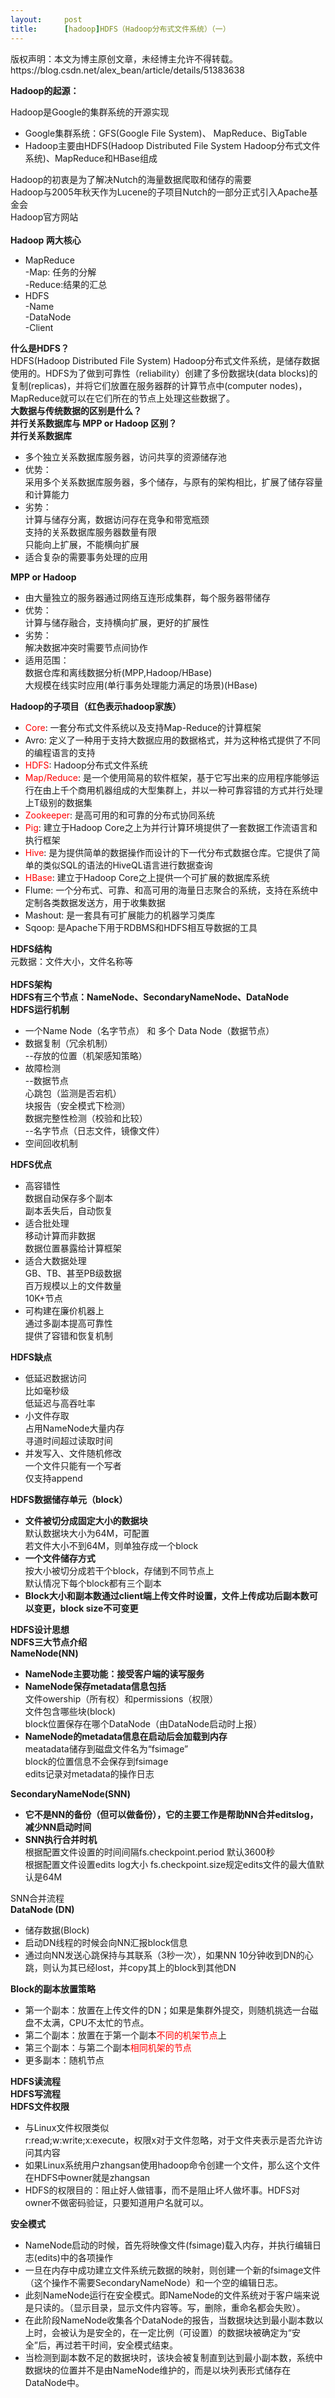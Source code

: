 ```yaml
---
layout:     post
title:      [hadoop]HDFS（Hadoop分布式文件系统）（一）
---
```

<div id="article_content" class="article_content clearfix csdn-tracking-statistics" data-pid="blog" data-mod="popu_307" data-dsm="post">
								<div class="article-copyright">
					版权声明：本文为博主原创文章，未经博主允许不得转载。					https://blog.csdn.net/alex_bean/article/details/51383638				</div>
								            <link rel="stylesheet" href="https://csdnimg.cn/release/phoenix/template/css/ck_htmledit_views-f76675cdea.css">
						<div class="htmledit_views" id="content_views">
                
<p><strong>Hadoop的起源：</strong></p>
<p>Hadoop是Google的集群系统的开源实现</p>
<p></p>
<ul><li>Google集群系统：GFS(Google File System)、 MapReduce、BigTable</li><li>Hadoop主要由HDFS(Hadoop Distributed File System Hadoop分布式文件系统)、MapReduce和HBase组成</li></ul><div>Hadoop的初衷是为了解决Nutch的海量数据爬取和储存的需要</div>
<div>Hadoop与2005年秋天作为Lucene的子项目Nutch的一部分正式引入Apache基金会</div>
<div>Hadoop官方网站</div>
<div><br></div>
<div><strong>Hadoop 两大核心</strong></div>
<div>
<ul><li>MapReduce<br>
-Map: 任务的分解<br>
-Reduce:结果的汇总</li><li>HDFS<br>
-Name<br>
-DataNode<br>
-Client</li></ul><div><strong>什么是HDFS？</strong></div>
</div>
<div>HDFS(Hadoop Distributed File System) Hadoop分布式文件系统，是储存数据使用的。HDFS为了做到可靠性（reliability）创建了多份数据块(data blocks)的复制(replicas)，并将它们放置在服务器群的计算节点中(computer nodes)，MapReduce就可以在它们所在的节点上处理这些数据了。<br></div>
<div><strong>大数据与传统数据的区别是什么？</strong></div>
<div><img src="https://img-blog.csdn.net/20160512142137165?watermark/2/text/aHR0cDovL2Jsb2cuY3Nkbi5uZXQv/font/5a6L5L2T/fontsize/400/fill/I0JBQkFCMA==/dissolve/70/gravity/Center" alt=""><br></div>
<div><strong>并行关系数据库与 MPP or Hadoop 区别？</strong></div>
<div><strong>并行关系数据库</strong></div>
<div>
<ul><li>多个独立关系数据库服务器，访问共享的资源储存池<br></li><li>优势：<br>
采用多个关系数据库服务器，多个储存，与原有的架构相比，扩展了储存容量和计算能力</li><li>劣势：<br>
计算与储存分离，数据访问存在竞争和带宽瓶颈<br>
支持的关系数据库服务器数量有限<br>
只能向上扩展，不能横向扩展</li><li>适合复杂的需要事务处理的应用</li></ul><div><strong>MPP or Hadoop</strong></div>
</div>
<div>
<ul><li>由大量独立的服务器通过网络互连形成集群，每个服务器带储存</li><li>优势：<br>
计算与储存融合，支持横向扩展，更好的扩展性</li><li>劣势：<br>
解决数据冲突时需要节点间协作</li><li>适用范围：<br>
数据仓库和离线数据分析(MPP,Hadoop/HBase)<br>
大规模在线实时应用(单行事务处理能力满足的场景)(HBase)</li></ul><div><strong>Hadoop的子项目（红色表示hadoop家族）</strong></div>
</div>
<div>
<ul><li><span style="color:#ff0000;">Core</span>: 一套分布式文件系统以及支持Map-Reduce的计算框架</li><li>Avro: 定义了一种用于支持大数据应用的数据格式，并为这种格式提供了不同的编程语言的支持</li><li><span style="color:#ff0000;">HDFS</span>: Hadoop分布式文件系统</li><li><span style="color:#ff0000;">Map/Reduce</span>: 是一个使用简易的软件框架，基于它写出来的应用程序能够运行在由上千个商用机器组成的大型集群上，并以一种可靠容错的方式并行处理上T级别的数据集</li><li><span style="color:#ff0000;">Zookeeper</span>: 是高可用的和可靠的分布式协同系统</li><li><span style="color:#ff0000;">Pig</span>: 建立于Hadoop Core之上为并行计算环境提供了一套数据工作流语言和执行框架</li><li><span style="color:#ff0000;">Hive</span>: 是为提供简单的数据操作而设计的下一代分布式数据仓库。它提供了简单的类似SQL的语法的HiveQL语言进行数据查询</li><li><span style="color:#ff0000;">HBase</span>: 建立于Hadoop Core之上提供一个可扩展的数据库系统</li><li>Flume: 一个分布式、可靠、和高可用的海量日志聚合的系统，支持在系统中定制各类数据发送方，用于收集数据</li><li>Mashout: 是一套具有可扩展能力的机器学习类库</li><li>Sqoop: 是Apache下用于RDBMS和HDFS相互导数据的工具</li></ul><div><strong>HDFS结构</strong></div>
</div>
<div>元数据：文件大小，文件名称等</div>
<div><img src="https://img-blog.csdn.net/20160512154208979?watermark/2/text/aHR0cDovL2Jsb2cuY3Nkbi5uZXQv/font/5a6L5L2T/fontsize/400/fill/I0JBQkFCMA==/dissolve/70/gravity/Center" alt=""><br></div>
<div><br></div>
<div><strong>HDFS架构</strong></div>
<div><strong>HDFS有三个节点：NameNode、SecondaryNameNode、DataNode</strong></div>
<div><img src="https://img-blog.csdn.net/20160512161234472?watermark/2/text/aHR0cDovL2Jsb2cuY3Nkbi5uZXQv/font/5a6L5L2T/fontsize/400/fill/I0JBQkFCMA==/dissolve/70/gravity/Center" alt=""><br></div>
<div><strong>HDFS运行机制</strong></div>
<div>
<ul><li>一个Name Node（名字节点） 和 多个 Data Node（数据节点）</li><li>数据复制（冗余机制）<br>
--存放的位置（机架感知策略）</li><li>故障检测<br>
--数据节点<br>
心跳包（监测是否宕机）<br>
块报告（安全模式下检测）<br>
数据完整性检测（校验和比较）<br>
--名字节点（日志文件，镜像文件）</li><li>空间回收机制</li></ul><div><strong>HDFS优点</strong></div>
</div>
<div>
<ul><li>高容错性<br>
数据自动保存多个副本<br>
副本丢失后，自动恢复</li><li>适合批处理<br>
移动计算而非数据<br>
数据位置暴露给计算框架</li><li>适合大数据处理<br>
GB、TB、甚至PB级数据<br>
百万规模以上的文件数量<br>
10K+节点</li><li>可构建在廉价机器上<br>
通过多副本提高可靠性<br>
提供了容错和恢复机制</li></ul><div><strong>HDFS缺点</strong><br><ul><li>低延迟数据访问<br>
比如毫秒级<br>
低延迟与高吞吐率</li><li>小文件存取<br>
占用NameNode大量内存<br>
寻道时间超过读取时间</li><li>并发写入、文件随机修改<br>
一个文件只能有一个写者<br>
仅支持append</li></ul><div>
<div><strong>HDFS数据储存单元（block）</strong></div>
<div>
<ul><li><strong>文件被切分成固定大小的数据块<br></strong>默认数据块大小为64M，可配置<br>
若文件大小不到64M，则单独存成一个block</li><li><strong>一个文件储存方式<br></strong>按大小被切分成若干个block，存储到不同节点上<br>
默认情况下每个block都有三个副本</li><li><strong>Block大小和副本数通过client端上传文件时设置，文件上传成功后副本数可以变更，block size不可变更</strong></li></ul><div><strong>HDFS设计思想</strong></div>
</div>
<div><strong><img src="https://img-blog.csdn.net/20160512164127208?watermark/2/text/aHR0cDovL2Jsb2cuY3Nkbi5uZXQv/font/5a6L5L2T/fontsize/400/fill/I0JBQkFCMA==/dissolve/70/gravity/Center" alt=""><br></strong></div>
<div><strong>NDFS三大节点介绍</strong></div>
<div><strong>NameNode(NN)</strong></div>
<div>
<ul><li><strong><strong>NameNode主要功能：接受客户端的读写服务</strong><br></strong></li><li><strong>NameNode保存metadata信息包括<br></strong>
<div>文件owership（所有权）和permissions（权限）</div>
<div>文件包含哪些块(block)</div>
block位置保存在哪个DataNode（由DataNode启动时上报）</li><li><strong>NameNode的metadata信息在启动后会加载到内存<br></strong>meatadata储存到磁盘文件名为“fsimage”<br>
block的位置信息不会保存到fsimage<br>
edits记录对metadata的操作日志</li></ul></div>
<div><strong>SecondaryNameNode(SNN)</strong></div>
<ul><li><strong>它不是NN的备份（但可以做备份），它的主要工作是帮助NN合并editslog，减少NN启动时间</strong></li><li><strong>SNN执行合并时机</strong><br>
根据配置文件设置的时间间隔fs.checkpoint.period 默认3600秒<br>
根据配置文件设置edits log大小 fs.checkpoint.size规定edits文件的最大值默认是64M</li></ul><div>SNN合并流程</div>
</div>
</div>
</div>
<div><img src="https://img-blog.csdn.net/20160513100350029?watermark/2/text/aHR0cDovL2Jsb2cuY3Nkbi5uZXQv/font/5a6L5L2T/fontsize/400/fill/I0JBQkFCMA==/dissolve/70/gravity/Center" alt=""><br></div>
<div><strong>DataNode (DN)</strong></div>
<div>
<ul><li>储存数据(Block)</li><li>启动DN线程的时候会向NN汇报block信息</li><li>通过向NN发送心跳保持与其联系（3秒一次），如果NN 10分钟收到DN的心跳，则认为其已经lost，并copy其上的block到其他DN</li></ul><div><strong>Block的副本放置策略</strong></div>
</div>
<div>
<ul><li>第一个副本：放置在上传文件的DN；如果是集群外提交，则随机挑选一台磁盘不太满，CPU不太忙的节点。</li><li>第二个副本：放置在于第一个副本<span style="color:#ff0000;">不同的机架节点</span>上</li><li>第三个副本：与第二个副本<span style="color:#ff0000;">相同机架的节点</span></li><li>更多副本：随机节点</li></ul></div>
<div><img src="https://img-blog.csdn.net/20160513135918215?watermark/2/text/aHR0cDovL2Jsb2cuY3Nkbi5uZXQv/font/5a6L5L2T/fontsize/400/fill/I0JBQkFCMA==/dissolve/70/gravity/Center" alt=""><br></div>
<div><strong>HDFS读流程</strong></div>
<div><img src="https://img-blog.csdn.net/20160513140606788?watermark/2/text/aHR0cDovL2Jsb2cuY3Nkbi5uZXQv/font/5a6L5L2T/fontsize/400/fill/I0JBQkFCMA==/dissolve/70/gravity/Center" alt=""><br></div>
<div><strong>HDFS写流程</strong></div>
<div><img src="https://img-blog.csdn.net/20160513140924667?watermark/2/text/aHR0cDovL2Jsb2cuY3Nkbi5uZXQv/font/5a6L5L2T/fontsize/400/fill/I0JBQkFCMA==/dissolve/70/gravity/Center" alt=""><br></div>
<div><strong>HDFS文件权限</strong></div>
<div>
<ul><li>与Linux文件权限类似<br>
r:read;w:write;x:execute，权限x对于文件忽略，对于文件夹表示是否允许访问其内容</li><li>如果Linux系统用户zhangsan使用hadoop命令创建一个文件，那么这个文件在HDFS中owner就是zhangsan</li><li>HDFS的权限目的：阻止好人做错事，而不是阻止坏人做坏事。HDFS对owner不做密码验证，只要知道用户名就可以。</li></ul><div><strong>安全模式</strong></div>
</div>
<div>
<ul><li>NameNode启动的时候，首先将映像文件(fsimage)载入内存，并执行编辑日志(edits)中的各项操作</li><li>一旦在内存中成功建立文件系统元数据的映射，则创建一个新的fsimage文件（这个操作不需要SecondaryNameNode）和一个空的编辑日志。</li><li>此刻NameNode运行在安全模式。即NameNode的文件系统对于客户端来说是只读的。（显示目录，显示文件内容等。写，删除，重命名都会失败）。</li><li>在此阶段NameNode收集各个DataNode的报告，当数据块达到最小副本数以上时，会被认为是安全的，在一定比例（可设置）的数据块被确定为“安全”后，再过若干时间，安全模式结束。</li><li>当检测到副本数不足的数据块时，该块会被复制直到达到最小副本数，系统中数据块的位置并不是由NameNode维护的，而是以块列表形式储存在DataNode中。</li></ul></div>
<div><br></div>
<p></p>
            </div>
                </div>